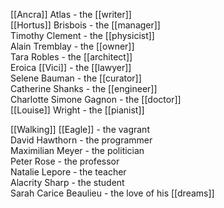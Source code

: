 [[Ancra]] Atlas - the [[writer]]  
[[Hortus]] Brisbois - the [[manager]]  
Timothy Clement - the [[physicist]]  
Alain Tremblay - the [[owner]]  
Tara Robles - the [[architect]]  
Eroica [[Vici]] - the [[lawyer]]  
Selene Bauman - the [[curator]]  
Catherine Shanks - the [[engineer]]  
Charlotte Simone Gagnon - the [[doctor]]  
[[Louise]] Wright - the [[pianist]]  
  
[[Walking]] [[Eagle]] - the vagrant  
David Hawthorn - the programmer  
Maximilian Meyer - the politician  
Peter Rose - the professor  
Natalie Lepore - the teacher  
Alacrity Sharp - the student  
Sarah Carice Beaulieu - the love of his [[dreams]]
